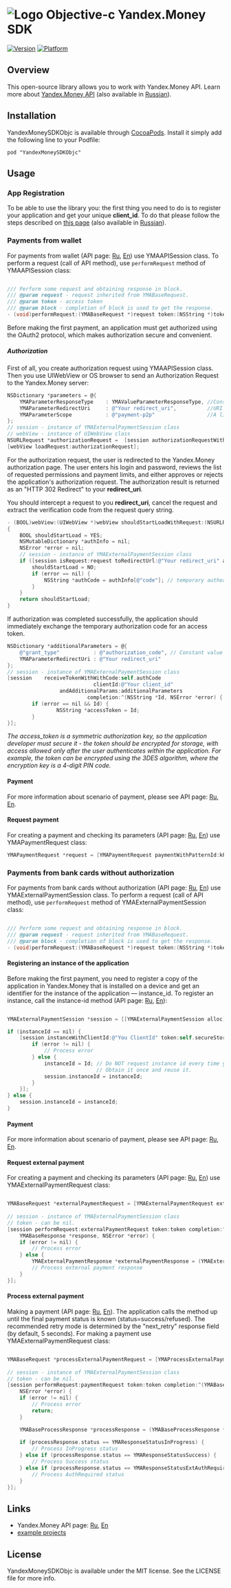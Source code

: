 
#  ![Logo](http://api.yandex.com/money/money1.png)  Objective-c Yandex.Money SDK  

[![Version](http://cocoapod-badges.herokuapp.com/v/YandexMoneySDKObjc/badge.png)](http://api.yandex.ru/money/)
[![Platform](http://cocoapod-badges.herokuapp.com/p/YandexMoneySDKObjc/badge.png)](http://api.yandex.ru/money/)

## Overview
This open-source library allows you to work with Yandex.Money API. Learn more about [Yandex.Money API][ENAPILink] (also available in [Russian][RUAPILink]).

## Installation

YandexMoneySDKObjc is available through [CocoaPods](http://cocoapods.org).  Install it simply add the following line to your Podfile:

    pod "YandexMoneySDKObjc"

## Usage
### App Registration
To be able to use the library you: the first thing you need to do is to register your application and get your unique **client_id**. To do that please follow the steps described on [this page][1] (also available in [Russian][2]).

### Payments from wallet
For payments from wallet (API page: [Ru][5], [En][6]) use YMAAPISession class.
To perform a request (call of API method), use `performRequest` method of YMAAPISession class:

```Objective-C

/// Perform some request and obtaining response in block.
/// @param request - request inherited from YMABaseRequest.
/// @param token - access token
/// @param block - completion of block is used to get the response.
- (void)performRequest:(YMABaseRequest *)request token:(NSString *)token completion:(YMARequestHandler)block;
```

Before making the first payment, an application must get authorized using the OAuth2 protocol, which makes authorization secure and convenient.

##### Authorization

First of all, you create authorization request using YMAAPISession class. Then you use UIWebView or OS browser to send an Authorization Request to the Yandex.Money server:

```Objective-C
NSDictionary *parameters = @{
    YMAParameterResponseType    : YMAValueParameterResponseType, //Constant value  
    YMAParameterRedirectUri     : @"Your redirect_uri",          //URI that the OAuth server sends the authorization result to.
    YMAParameterScope           : @"payment-p2p"                 //A list of requested permissions.
}; 
// session - instance of YMAExternalPaymentSession class 
// webView - instance of UIWebView class
NSURLRequest *authorizationRequest =  [session authorizationRequestWithClientId:@"Your client_id" andAdditionalParams:parameters];
[webView loadRequest:authorizationRequest];
```
For the authorization request, the user is redirected to the Yandex.Money authorization page. The user enters his login and password, reviews the list of requested permissions and payment limits, and either approves or rejects the application's authorization request. The authorization result is returned as an "HTTP 302 Redirect" to your **redirect_uri**.<br>

You should intercept a request to you **redirect_uri**, cancel the request and extract the verification code from the request query string.
```Objective-C
- (BOOL)webView:(UIWebView *)webView shouldStartLoadWithRequest:(NSURLRequest *)request navigationType:(UIWebViewNavigationType)navigationType
{
    BOOL shouldStartLoad = YES;
    NSMutableDictionary *authInfo = nil;
    NSError *error = nil;
    // session - instance of YMAExternalPaymentSession class 
    if ([session isRequest:request toRedirectUrl:@"Your redirect_uri" authorizationInfo:&authInfo error:&error]) {
        shouldStartLoad = NO;
        if (error == nil) {
            NSString *authCode = authInfo[@"code"]; // temporary authorization code
        }
    }
    return shouldStartLoad;
}
```
If authorization was completed successfully, the application should immediately exchange the temporary authorization code for an access token.
```Objective-C
NSDictionary *additionalParameters = @{
    @"grant_type"           : @"authorization_code", // Constant value
    YMAParameterRedirectUri : @"Your redirect_uri"
};
// session - instance of YMAExternalPaymentSession class
[session    receiveTokenWithWithCode:self.authCode 
                            clientId:@"Your client_id" 
                 andAdditionalParams:additionalParameters 
                          completion:^(NSString *Id, NSError *error) {
        if (error == nil && Id) {
                NSString *accessToken = Id;
        }
}];
```
*The access_token is a symmetric authorization key, so the application developer must secure it - the token should be encrypted for storage, with access allowed only after the user authenticates within the application. For example, the token can be encrypted using the 3DES algorithm, where the encryption key is a 4-digit PIN code.*

#### Payment

For more information about scenario of payment, please see API page: [Ru][5], [En][6].

#### Request payment

For creating a payment and checking its parameters (API page: [Ru][7], [En][8]) use YMAPaymentRequest class:
```Objective-C
YMAPaymentRequest *request = [YMAPaymentRequest paymentWithPatternId:kParameterPatternID andPaymentParams:parameters];


```

### Payments from bank cards without authorization

For payments from bank cards without authorization (API page: [Ru][5], [En][6]) use YMAExternalPaymentSession class.
To perform a request (call of API method), use `performRequest` method of YMAExternalPaymentSession class:

```Objective-C

/// Perform some request and obtaining response in block.
/// @param request - request inherited from YMABaseRequest.
/// @param block - completion of block is used to get the response.
- (void)performRequest:(YMABaseRequest *)request token:(NSString *)token completion:(YMARequestHandler)block;

```

#### Registering an instance of the application

Before making the first payment, you need to register a copy of the application in Yandex.Money that is installed on a device and get an identifier for the instance of the application — instance_id. To register an instance, call the instance-id method (API page: [Ru][9], [En][10]):

```Objective-C

YMAExternalPaymentSession *session = [[YMAExternalPaymentSession alloc] init];

if (instanceId == nil) {
    [session instanceWithClientId:@"You ClientId" token:self.secureStorage.token completion:^(NSString *Id, NSError *error)     {
        if (error != nil) {
            // Process error 
        } else {
            instanceId = Id; // Do NOT request instance id every time you need to call API method. 
                             // Obtain it once and reuse it.
            session.instanceId = instanceId;
        }
    }];
} else {
    session.instanceId = instanceId;
}

```
#### Payment

For more information about scenario of payment, please see API page: [Ru][5], [En][6].

#### Request external payment

For creating a payment and checking its parameters (API page: [Ru][7], [En][8]) use YMAExternalPaymentRequest class:

```Objective-C

YMABaseRequest *externalPaymentRequest = [YMAExternalPaymentRequest externalPaymentWithPatternId:patternId andPaymentParams:paymentParams];
    
// session - instance of YMAExternalPaymentSession class 
// token - can be nil.
[session performRequest:externalPaymentRequest token:token completion:^(YMABaseRequest *request, 
    YMABaseResponse *response, NSError *error) {
    if (error != nil) {
        // Process error
    } else {
        YMAExternalPaymentResponse *externalPaymentResponse = (YMAExternalPaymentResponse *) response;
        // Process external payment response
    }
}];

```

#### Process external payment

Making a payment (API page: [Ru][11], [En][12]). The application calls the method up until the final payment status is known (status=success/refused).
The recommended retry mode is determined by the "next_retry" response field (by default, 5 seconds).
For making a payment use YMAExternalPaymentRequest class:

```Objective-C

YMABaseRequest *processExternalPaymentRequest = [YMAProcessExternalPaymentRequest processExternalPaymentWithRequestId:requestId successUri:YMSuccessUrl failUri:YMFailUrl requestToken:NO];
    
// session - instance of YMAExternalPaymentSession class 
// token - can be nil.
[session performRequest:paymentRequest token:token completion:^(YMABaseRequest *request, YMABaseResponse *response,
    NSError *error) {
    if (error != nil) {
        // Process error
        return;
    }

    YMABaseProcessResponse *processResponse = (YMABaseProcessResponse *)response;
        
    if (processResponse.status == YMAResponseStatusInProgress) {
        // Process InProgress status 
    } else if (processResponse.status == YMAResponseStatusSuccess) {
        // Process Success status
    } else if (processResponse.status == YMAResponseStatusExtAuthRequired) {
        // Process AuthRequired status
    } 
}];

```

## Links

* Yandex.Money API page: [Ru](http://api.yandex.ru/money/), [En](http://api.yandex.com/money/)
* [example projects](https://github.com/yandex-money/yandex-money-sdk-objc/tree/master/Example)

## License

YandexMoneySDKObjc is available under the MIT license. See the LICENSE file for more info.

[RUAPILink]:http://api.yandex.ru/money/
[ENAPILink]:http://api.yandex.com/money/


[1]: http://api.yandex.com/money/doc/dg/tasks/register-client.xml
[2]: http://api.yandex.ru/money/doc/dg/tasks/register-client.xml
[3]: http://api.yandex.com/money/
[4]: http://api.yandex.ru/money/
[5]: http://api.yandex.ru/money/doc/dg/reference/process-external-payments.xml
[6]: http://api.yandex.com/money/doc/dg/reference/process-external-payments.xml
[7]: http://api.yandex.ru/money/doc/dg/reference/request-external-payment.xml
[8]: http://api.yandex.com/money/doc/dg/reference/request-external-payment.xml
[9]: http://api.yandex.ru/money/doc/dg/reference/instance-id.xml
[10]: http://api.yandex.com/money/doc/dg/reference/instance-id.xml
[11]: http://api.yandex.ru/money/doc/dg/reference/process-external-payment.xml
[12]: http://api.yandex.com/money/doc/dg/reference/process-external-payment.xml

